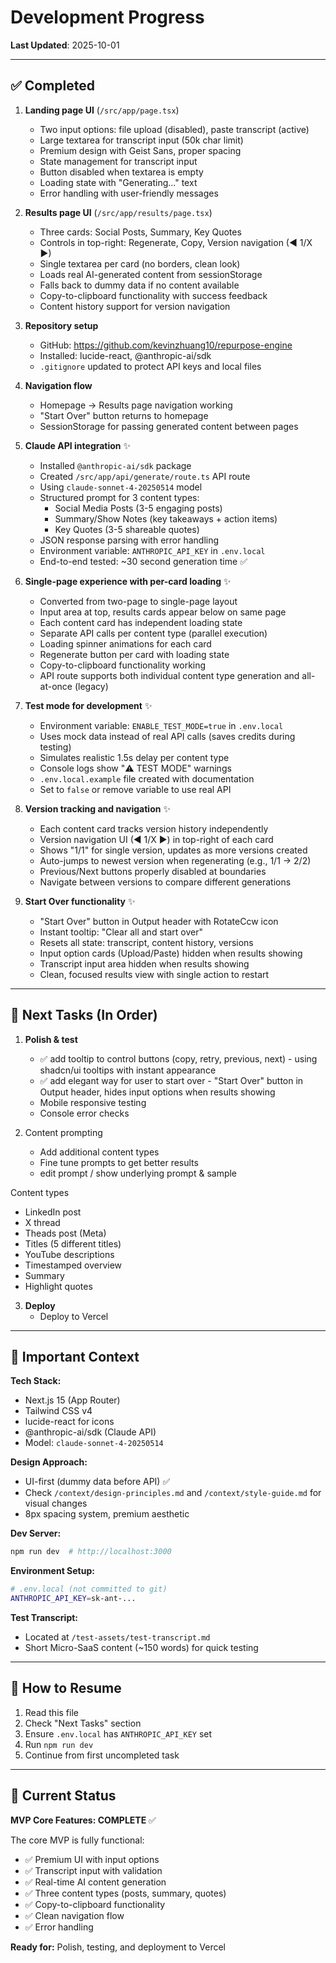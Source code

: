 # Development Progress

**Last Updated**: 2025-10-01

---

## ✅ Completed

1. **Landing page UI** (`/src/app/page.tsx`)
   - Two input options: file upload (disabled), paste transcript (active)
   - Large textarea for transcript input (50k char limit)
   - Premium design with Geist Sans, proper spacing
   - State management for transcript input
   - Button disabled when textarea is empty
   - Loading state with "Generating..." text
   - Error handling with user-friendly messages

2. **Results page UI** (`/src/app/results/page.tsx`)
   - Three cards: Social Posts, Summary, Key Quotes
   - Controls in top-right: Regenerate, Copy, Version navigation (◀ 1/X ▶)
   - Single textarea per card (no borders, clean look)
   - Loads real AI-generated content from sessionStorage
   - Falls back to dummy data if no content available
   - Copy-to-clipboard functionality with success feedback
   - Content history support for version navigation

3. **Repository setup**
   - GitHub: https://github.com/kevinzhuang10/repurpose-engine
   - Installed: lucide-react, @anthropic-ai/sdk
   - `.gitignore` updated to protect API keys and local files

4. **Navigation flow**
   - Homepage → Results page navigation working
   - "Start Over" button returns to homepage
   - SessionStorage for passing generated content between pages

5. **Claude API integration** ✨
   - Installed `@anthropic-ai/sdk` package
   - Created `/src/app/api/generate/route.ts` API route
   - Using `claude-sonnet-4-20250514` model
   - Structured prompt for 3 content types:
     - Social Media Posts (3-5 engaging posts)
     - Summary/Show Notes (key takeaways + action items)
     - Key Quotes (3-5 shareable quotes)
   - JSON response parsing with error handling
   - Environment variable: `ANTHROPIC_API_KEY` in `.env.local`
   - End-to-end tested: ~30 second generation time ✅

6. **Single-page experience with per-card loading** ✨
   - Converted from two-page to single-page layout
   - Input area at top, results cards appear below on same page
   - Each content card has independent loading state
   - Separate API calls per content type (parallel execution)
   - Loading spinner animations for each card
   - Regenerate button per card with loading state
   - Copy-to-clipboard functionality working
   - API route supports both individual content type generation and all-at-once (legacy)

7. **Test mode for development** ✨
   - Environment variable: `ENABLE_TEST_MODE=true` in `.env.local`
   - Uses mock data instead of real API calls (saves credits during testing)
   - Simulates realistic 1.5s delay per content type
   - Console logs show "⚠️ TEST MODE" warnings
   - `.env.local.example` file created with documentation
   - Set to `false` or remove variable to use real API

8. **Version tracking and navigation** ✨
   - Each content card tracks version history independently
   - Version navigation UI (◀ 1/X ▶) in top-right of each card
   - Shows "1/1" for single version, updates as more versions created
   - Auto-jumps to newest version when regenerating (e.g., 1/1 → 2/2)
   - Previous/Next buttons properly disabled at boundaries
   - Navigate between versions to compare different generations

9. **Start Over functionality** ✨
   - "Start Over" button in Output header with RotateCcw icon
   - Instant tooltip: "Clear all and start over"
   - Resets all state: transcript, content history, versions
   - Input option cards (Upload/Paste) hidden when results showing
   - Transcript input area hidden when results showing
   - Clean, focused results view with single action to restart

---

## 🔄 Next Tasks (In Order)

1. **Polish & test**
   - ✅ add tooltip to control buttons (copy, retry, previous, next) - using shadcn/ui tooltips with instant appearance
   - ✅ add elegant way for user to start over - "Start Over" button in Output header, hides input options when results showing
   - Mobile responsive testing
   - Console error checks

2. Content prompting
   - Add additional content types
   - Fine tune prompts to get better results
   - edit prompt / show underlying prompt & sample


Content types
- LinkedIn post
- X thread
- Theads post (Meta) 
- Titles (5 different titles)
- YouTube descriptions
- Timestamped overview
- Summary
- Highlight quotes


3. **Deploy**
   - Deploy to Vercel


---

## 📝 Important Context

**Tech Stack:**
- Next.js 15 (App Router)
- Tailwind CSS v4
- lucide-react for icons
- @anthropic-ai/sdk (Claude API)
- Model: `claude-sonnet-4-20250514`

**Design Approach:**
- UI-first (dummy data before API) ✅
- Check `/context/design-principles.md` and `/context/style-guide.md` for visual changes
- 8px spacing system, premium aesthetic

**Dev Server:**
```bash
npm run dev  # http://localhost:3000
```

**Environment Setup:**
```bash
# .env.local (not committed to git)
ANTHROPIC_API_KEY=sk-ant-...
```

**Test Transcript:**
- Located at `/test-assets/test-transcript.md`
- Short Micro-SaaS content (~150 words) for quick testing

---

## 🔧 How to Resume

1. Read this file
2. Check "Next Tasks" section
3. Ensure `.env.local` has `ANTHROPIC_API_KEY` set
4. Run `npm run dev`
5. Continue from first uncompleted task

---

## 🎯 Current Status

**MVP Core Features: COMPLETE** ✅

The core MVP is fully functional:
- ✅ Premium UI with input options
- ✅ Transcript input with validation
- ✅ Real-time AI content generation
- ✅ Three content types (posts, summary, quotes)
- ✅ Copy-to-clipboard functionality
- ✅ Clean navigation flow
- ✅ Error handling

**Ready for:** Polish, testing, and deployment to Vercel
